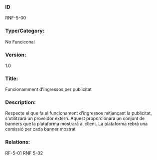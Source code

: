 ### ID

RNF-5-00

### Type/Category:

No Funciconal

### Version:

1.0

### Title:

Funcionamment d'ingressos per publicitat

### Description:

Respecte el que fa el funcionament d'ingressos mitjançant la publicitat, s'utilitzarà un proveidor extern. Aquest proporcionara un conjunt de banners que la plataforma mostrarà al client. La plataforma rebrà una comissió per cada banner mostrat

### Relations:

RF-5-01
RNF 5-02

